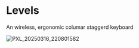 # Levels
An wireless, ergonomic columar staggerd keyboard

![PXL_20250316_220801582](https://github.com/user-attachments/assets/83b212d6-f380-4477-9460-b33e95dece9d)
